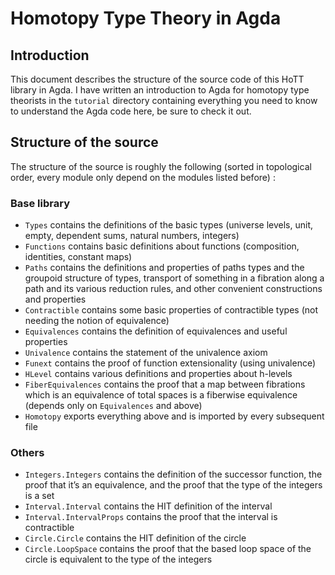 Homotopy Type Theory in Agda
============================

Introduction
------------

This document describes the structure of the source code of this HoTT library in Agda. I have
written an introduction to Agda for homotopy type theorists in the `tutorial` directory containing
everything you need to know to understand the Agda code here, be sure to check it out.

Structure of the source
-----------------------

The structure of the source is roughly the following (sorted in topological order, every module only
depend on the modules listed before) :

### Base library

- `Types` contains the definitions of the basic types (universe levels, unit, empty, dependent sums,
  natural numbers, integers)
- `Functions` contains basic definitions about functions (composition, identities, constant maps)
- `Paths` contains the definitions and properties of paths types and the groupoid structure of
  types, transport of something in a fibration along a path and its various reduction rules, and
  other convenient constructions and properties
- `Contractible` contains some basic properties of contractible types (not needing the notion of
  equivalence)
- `Equivalences` contains the definition of equivalences and useful properties
- `Univalence` contains the statement of the univalence axiom
- `Funext` contains the proof of function extensionality (using univalence)
- `HLevel` contains various definitions and properties about h-levels
- `FiberEquivalences` contains the proof that a map between fibrations which is an equivalence of
  total spaces is a fiberwise equivalence (depends only on `Equivalences` and above)
- `Homotopy` exports everything above and is imported by every subsequent file

### Others

- `Integers.Integers` contains the definition of the successor function, the proof that it’s an
  equivalence, and the proof that the type of the integers is a set
- `Interval.Interval` contains the HIT definition of the interval
- `Interval.IntervalProps` contains the proof that the interval is contractible
- `Circle.Circle` contains the HIT definition of the circle
- `Circle.LoopSpace` contains the proof that the based loop space of the circle is equivalent to the
  type of the integers
